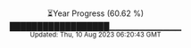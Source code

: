 <p align="center">
⏳Year Progress (60.62 %) <br>
██████████████████▁▁▁▁▁▁▁▁▁▁▁▁ <br>
<sub>Updated: Thu, 10 Aug 2023 06:20:43 GMT</sub>
</p>

